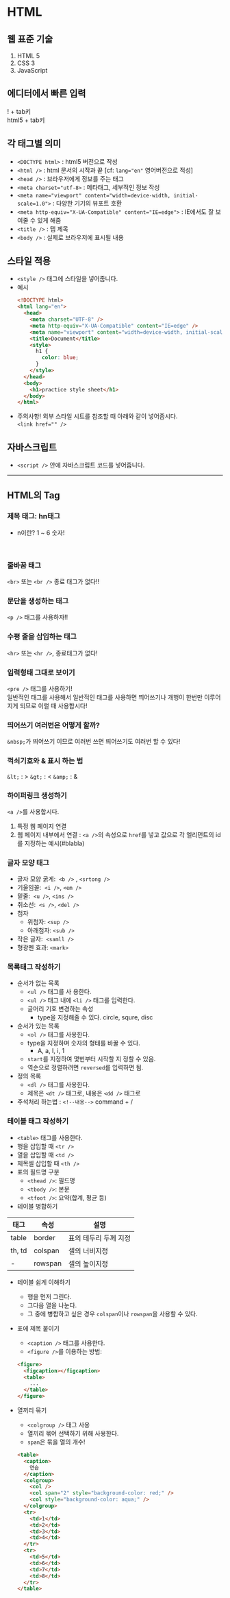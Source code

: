 # HTML

## 웹 표준 기술

1. HTML 5
2. CSS 3
3. JavaScript

## 에디터에서 빠른 입력

! + tab키 <br />
html5 + tab키

## 각 태그별 의미

- `<DOCTYPE html>` : html5 버전으로 작성<br />
- `<html />` : html 문서의 시작과 끝 [cf: `lang="en"` 영어버전으로 적성] <br />
- `<head />` : 브라우저에게 정보를 주는 태그
- `<meta charset="utf-8>` : 메타태그, 세부적인 정보 작성
- `<meta name="viewport" content="width=device-width, initial-scale=1.0">` : 다양한 기기의 뷰포트 호환 <br />
- `<meta http-equiv="X-UA-Compatible" content="IE=edge">` : IE에서도 잘 보여줄 수 있게 해줌 <br />
- `<title />` : 탭 제목
- `<body />` : 실제로 브라우저에 표시될 내용

## 스타일 적용

- `<style />` 태그에 스타일을 넣어줍니다.
- 예시
  ```html
  <!DOCTYPE html>
  <html lang="en">
    <head>
      <meta charset="UTF-8" />
      <meta http-equiv="X-UA-Compatible" content="IE=edge" />
      <meta name="viewport" content="width=device-width, initial-scale=1.0" />
      <title>Document</title>
      <style>
        h1 {
          color: blue;
        }
      </style>
    </head>
    <body>
      <h1>practice style sheet</h1>
    </body>
  </html>
  ```
- 주의사항! 외부 스타일 시트를 참조할 때 아래와 같이 넣어줍시다. <br />
  `<link href="" />`

## 자바스크립트

- `<script />` 안에 자바스크립트 코드를 넣어줍니다.

---

## HTML의 Tag

### 제목 태그: hn태그

- n이란? 1 ~ 6 숫자!

<br />

### 줄바꿈 태그

`<br>` 또는 `<br />` 종료 태그가 없다!!

### 문단을 생성하는 태그

`<p />` 태그를 사용하자!!

### 수평 줄을 삽입하는 태그

`<hr>` 또는 `<hr />`, 종료태그가 없다!

### 입력형태 그대로 보이기

`<pre />` 태그를 사용하기! <br>
일반적인 태그를 사용해서 일반적인 태그를 사용하면 띄어쓰기나 개행이 한번만 이루어지게 되므로 이럴 때 사용합시다!

### 띄어쓰기 여러번은 어떻게 할까?

`&nbsp;`가 띄어쓰기 이므로 여러번 쓰면 띄어쓰기도 여러번 할 수 있다!

### 꺽쇠기호와 & 표시 하는 법

`&lt;` : >
`&gt;` : <
`&amp;` : &

### 하이퍼링크 생성하기

`<a />`를 사용합시다.

1. 특정 웹 페이지 연결
2. 웹 페이지 내부에서 연결 : `<a />`의 속성으로 `href`를 넣고 값으로 각 엘리먼트의 id를 지정하는 예시(#blabla)

### 글자 모양 태그

- 글자 모양 굵게:&nbsp; `<b />` , `<srtong />`
- 기울임꼴:&nbsp; `<i />`, `<em />`
- 밑줄:&nbsp; `<u />`, `<ins />`
- 취소선:&nbsp; `<s />`, `<del />`
- 첨자
  - 위첨자: `<sup />`
  - 아래첨자: `<sub />`
- 작은 글자:&nbsp; `<samll />`
- 형광펜 효과: `<mark>`

### 목록태그 작성하기

- 순서가 없는 목록
  - `<ul />` 태그를 사 용한다.
  - `<ul />` 태그 내에 `<li />` 태그를 입력한다.
  - 글머리 기호 변경하는 속성
    - type을 지정해줄 수 있다. circle, squre, disc
- 순서가 있는 목록
  - `<ol />` 태그를 사용한다.
  - type을 지정하며 숫자의 형태를 바꿀 수 있다.
    - A, a, I, i, 1
  - `start`를 지정하여 몇번부터 시작할 지 정할 수 있음.
  - 역순으로 정렬하려면 `reversed`를 입력하면 됨.
- 정의 목록
  - `<dl />` 태그를 사용한다.
  - 제목은 `<dt />` 태그로, 내용은 `<dd />` 태그로
- 주석처리 하는법 : `<!--내용-->` command + /

### 테이블 태그 작성하기

- `<table>` 태그를 사용한다.
- 행을 삽입할 때 `<tr />`
- 열을 삽입할 때 `<td />`
- 제목셀 삽입할 때 `<th />`
- 표의 필드명 구분
  - `<thead />`: 필드명
  - `<tbody />`: 본문
  - `<tfoot />`: 요약(합계, 평균 등)
- 테이블 병합하기

| 태그   | 속성    | 설명                  |
| ------ | ------- | --------------------- |
| table  | border  | 표의 테두리 두께 지정 |
| th, td | colspan | 셀의 너비지정         |
| -      | rowspan | 셀의 높이지정         |

- 테이블 쉽게 이해하기

  - 행을 먼저 그린다.
  - 그다음 열을 나눈다.
  - 그 중에 병합하고 싶은 경우 `colspan`이나 `rowspan`을 사용할 수 있다.

- 표에 제목 붙이기

  - `<caption />` 태그를 사용한다.
  - `<figure />`를 이용하는 방법:&nbsp;

  ```html
  <figure>
    <figcaption></figcaption>
    <table>
      ...
    </table>
  </figure>
  ```

- 열끼리 묶기
  - `<colgroup />` 태그 사용
  - 열끼리 묶어 선택하기 위해 사용한다.
  - `span`은 묶을 열의 개수!
  ```html
  <table>
    <caption>
      연습
    </caption>
    <colgroup>
      <col />
      <col span="2" style="background-color: red;" />
      <col style="background-color: aqua;" />
    </colgroup>
    <tr>
      <td>1</td>
      <td>2</td>
      <td>3</td>
      <td>4</td>
    </tr>
    <tr>
      <td>5</td>
      <td>6</td>
      <td>7</td>
      <td>8</td>
    </tr>
  </table>
  ```
